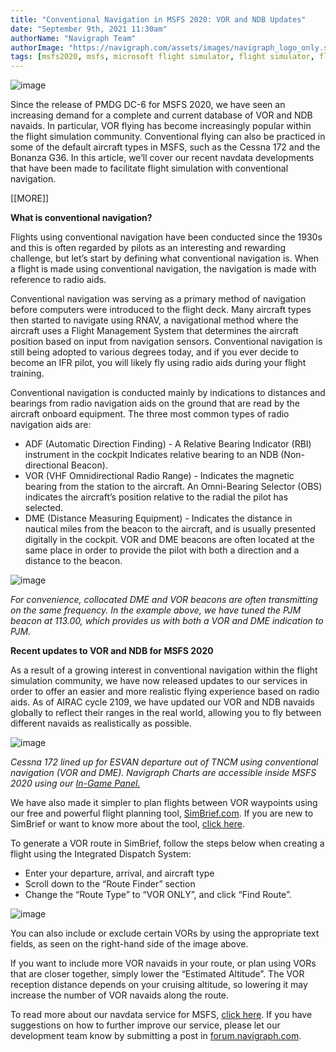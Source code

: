 ```yaml
---
title: "Conventional Navigation in MSFS 2020: VOR and NDB Updates"
date: "September 9th, 2021 11:30am"
authorName: "Navigraph Team"
authorImage: "https://navigraph.com/assets/images/navigraph_logo_only.svg"
tags: [msfs2020, msfs, microsoft flight simulator, flight simulator, flight sim]
---
```


![image](https://64.media.tumblr.com/27baaed1dff3afdfde5ec21631a9fb14/fe24e8c9e03cb466-46/s540x810/49f7fe166d9e2eda25f41cd67a675e83ca764e6e.jpg)

Since the release of PMDG DC-6 for MSFS 2020, we have seen an increasing demand for a complete and current database of VOR and NDB navaids. In particular, VOR flying has become increasingly popular within the flight simulation community. Conventional flying can also be practiced in some of the default aircraft types in MSFS, such as the Cessna 172 and the Bonanza G36\. In this article, we’ll cover our recent navdata developments that have been made to facilitate flight simulation with conventional navigation.

\[\[MORE\]\]

**What is conventional navigation?**  
  
Flights using conventional navigation have been conducted since the 1930s and this is often regarded by pilots as an interesting and rewarding challenge, but let’s start by defining what conventional navigation is. When a flight is made using conventional navigation, the navigation is made with reference to radio aids. 

Conventional navigation was serving as a primary method of navigation before computers were introduced to the flight deck. Many aircraft types then started to navigate using RNAV, a navigational method where the aircraft uses a Flight Management System that determines the aircraft position based on input from navigation sensors. Conventional navigation is still being adopted to various degrees today, and if you ever decide to become an IFR pilot, you will likely fly using radio aids during your flight training. 

Conventional navigation is conducted mainly by indications to distances and bearings from radio navigation aids on the ground that are read by the aircraft onboard equipment. The three most common types of radio navigation aids are:

* ADF (Automatic Direction Finding) - A Relative Bearing Indicator (RBI) instrument in the cockpit Indicates relative bearing to an NDB (Non-directional Beacon).
* VOR (VHF Omnidirectional Radio Range) - Indicates the magnetic bearing from the station to the aircraft. An Omni-Bearing Selector (OBS) indicates the aircraft’s position relative to the radial the pilot has selected.
* DME (Distance Measuring Equipment) - Indicates the distance in nautical miles from the beacon to the aircraft, and is usually presented digitally in the cockpit. VOR and DME beacons are often located at the same place in order to provide the pilot with both a direction and a distance to the beacon.

![image](https://64.media.tumblr.com/f1d0c5f49502519ae1a8af8017229864/fe24e8c9e03cb466-5d/s540x810/eab2548f3d4472f01c577dff534caaddc1f923fb.png)

_For convenience, collocated DME and VOR beacons are often transmitting on the same frequency. In the example above, we have tuned the PJM beacon at 113.00, which provides us with both a VOR and DME indication to PJM._ 

**Recent updates to VOR and NDB for MSFS 2020** 

As a result of a growing interest in conventional navigation within the flight simulation community, we have now released updates to our services in order to offer an easier and more realistic flying experience based on radio aids. As of AIRAC cycle 2109, we have updated our VOR and NDB navaids globally to reflect their ranges in the real world, allowing you to fly between different navaids as realistically as possible.  

![image](https://64.media.tumblr.com/03e8cc2badb97dc25e0a426ed0f6f8d9/fe24e8c9e03cb466-d1/s540x810/af4155f33bcf71945f4dc816066eb5263c6ae52a.jpg)

_Cessna 172 lined up for ESVAN departure out of TNCM using conventional navigation (VOR and DME). Navigraph Charts are accessible inside MSFS 2020 using our [In-Game Panel.](https://blog.navigraph.com/post/661312247950458880/ingamepanel?utmsource=blog&utmmedium=social&utmcontent=blogingamepanellink&utmcampaign=conventionalnavigationmsfs2020)_ 

We have also made it simpler to plan flights between VOR waypoints using our free and powerful flight planning tool, [SimBrief.com](https://www.simbrief.com/home/?utm_source=blog&utm_medium=social&utm_content=sbwebsite_home&utm_campaign=conventional_navigation_msfs2020). If you are new to SimBrief or want to know more about the tool, [click here](https://navigraph.com/products/simbrief?utm_source=blog&utm_medium=social&utm_content=website_sb_product_page&utm_campaign=conventional_navigation_msfs2020).

To generate a VOR route in SimBrief, follow the steps below when creating a flight using the Integrated Dispatch System:  

* Enter your departure, arrival, and aircraft type
* Scroll down to the “Route Finder” section
* Change the “Route Type” to “VOR ONLY”, and click “Find Route”.

![image](https://64.media.tumblr.com/8e8a9783b6fb8fc2e07ae6348e57280c/fe24e8c9e03cb466-6b/s540x810/219a4c88b2de39bb3b1b8e727c1a5db1ad42f184.png)

You can also include or exclude certain VORs by using the appropriate text fields, as seen on the right-hand side of the image above.   
  
If you want to include more VOR navaids in your route, or plan using VORs that are closer together, simply lower the “Estimated Altitude”. The VOR reception distance depends on your cruising altitude, so lowering it may increase the number of VOR navaids along the route.

To read more about our navdata service for MSFS, [click here](https://blog.navigraph.com/post/661311268821581825/navdatamsfs2020?utm_source=blog&utm_medium=social&utm_content=blog_navdata_msfs2020_link&utm_campaign=conventional_navigation_msfs2020). If you have suggestions on how to further improve our service, please let our development team know by submitting a post in [forum.navigraph.com](https://href.li/?https://navigraph.com/redirect.ashx?url=https%3A%2F%2Fforum.navigraph.com%2F?utm_source=blog&utm_medium=social&utm_content=forum_home_link&utm_campaign=conventional_navigation_msfs2020). 